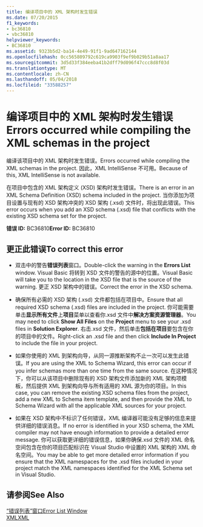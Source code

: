 ```yaml
---
title: 编译项目中的 XML 架构时发生错误
ms.date: 07/20/2015
f1_keywords:
- bc36810
- vbc36810
helpviewer_keywords:
- BC36810
ms.assetid: 9323b5d2-ba14-4e49-91f1-9ad647162144
ms.openlocfilehash: 0cc565809792c619ca9903f9ef9b029b51a8aa17
ms.sourcegitcommit: 3d5d33f384eeba41b2dff79d096f47ccc8d8f03d
ms.translationtype: MT
ms.contentlocale: zh-CN
ms.lasthandoff: 05/04/2018
ms.locfileid: "33588257"
---
```

# <a name="errors-occurred-while-compiling-the-xml-schemas-in-the-project"></a><span data-ttu-id="d0e83-102">编译项目中的 XML 架构时发生错误</span><span class="sxs-lookup"><span data-stu-id="d0e83-102">Errors occurred while compiling the XML schemas in the project</span></span>
<span data-ttu-id="d0e83-103">编译该项目中的 XML 架构时发生错误。</span><span class="sxs-lookup"><span data-stu-id="d0e83-103">Errors occurred while compiling the XML schemas in the project.</span></span> <span data-ttu-id="d0e83-104">因此，XML IntelliSense 不可用。</span><span class="sxs-lookup"><span data-stu-id="d0e83-104">Because of this, XML IntelliSense is not available.</span></span>  
  
 <span data-ttu-id="d0e83-105">在项目中包含的 XML 架构定义 (XSD) 架构时发生错误。</span><span class="sxs-lookup"><span data-stu-id="d0e83-105">There is an error in an XML Schema Definition (XSD) schema included in the project.</span></span> <span data-ttu-id="d0e83-106">当你添加为项目设置与现有的 XSD 架构冲突的 XSD 架构 (.xsd) 文件时，将出现此错误。</span><span class="sxs-lookup"><span data-stu-id="d0e83-106">This error occurs when you add an XSD schema (.xsd) file that conflicts with the existing XSD schema set for the project.</span></span>  
  
 <span data-ttu-id="d0e83-107">**错误 ID:** BC36810</span><span class="sxs-lookup"><span data-stu-id="d0e83-107">**Error ID:** BC36810</span></span>  
  
## <a name="to-correct-this-error"></a><span data-ttu-id="d0e83-108">更正此错误</span><span class="sxs-lookup"><span data-stu-id="d0e83-108">To correct this error</span></span>  
  
-   <span data-ttu-id="d0e83-109">双击中的警告**错误列表**窗口。</span><span class="sxs-lookup"><span data-stu-id="d0e83-109">Double-click the warning in the **Errors List** window.</span></span> <span data-ttu-id="d0e83-110">Visual Basic 将转到 XSD 文件的警告的源中的位置。</span><span class="sxs-lookup"><span data-stu-id="d0e83-110">Visual Basic will take you to the location in the XSD file that is the source of the warning.</span></span> <span data-ttu-id="d0e83-111">更正 XSD 架构中的错误。</span><span class="sxs-lookup"><span data-stu-id="d0e83-111">Correct the error in the XSD schema.</span></span>  
  
-   <span data-ttu-id="d0e83-112">确保所有必需的 XSD 架构 (.xsd) 文件都包括在项目中。</span><span class="sxs-lookup"><span data-stu-id="d0e83-112">Ensure that all required XSD schema (.xsd) files are included in the project.</span></span> <span data-ttu-id="d0e83-113">你可能需要单击**显示所有文件**上**项目**菜单以查看你.xsd 文件中**解决方案资源管理器**。</span><span class="sxs-lookup"><span data-stu-id="d0e83-113">You may need to click **Show All Files** on the **Project** menu to see your .xsd files in **Solution Explorer**.</span></span> <span data-ttu-id="d0e83-114">右击.xsd 文件，然后单击**包括在项目**要包含在你的项目中的文件。</span><span class="sxs-lookup"><span data-stu-id="d0e83-114">Right-click an .xsd file and then click **Include In Project** to include the file in your project.</span></span>  
  
-   <span data-ttu-id="d0e83-115">如果你使用的 XML 到架构向导，从同一源推断架构不止一次可以发生此错误。</span><span class="sxs-lookup"><span data-stu-id="d0e83-115">If you are using the XML to Schema Wizard, this error can occur if you infer schemas more than one time from the same source.</span></span> <span data-ttu-id="d0e83-116">在这种情况下，你可以从该项目中删除现有的 XSD 架构文件添加新的 XML 架构项模板，然后提供 XML 到架构向导与所有适用的 XML 源为你的项目。</span><span class="sxs-lookup"><span data-stu-id="d0e83-116">In this case, you can remove the existing XSD schema files from the project, add a new XML to Schema item template, and then provide the XML to Schema Wizard with all the applicable XML sources for your project.</span></span>  
  
-   <span data-ttu-id="d0e83-117">如果在 XSD 架构中不标识了任何错误，XML 编译器可能没有足够的信息来提供详细的错误消息。</span><span class="sxs-lookup"><span data-stu-id="d0e83-117">If no error is identified in your XSD schema, the XML compiler may not have enough information to provide a detailed error message.</span></span> <span data-ttu-id="d0e83-118">你可以获取更详细的错误信息，如果你确保.xsd 文件的 XML 命名空间包含在你的项目匹配标识在 Visual Studio 中设置的 XML 架构的 XML 命名空间。</span><span class="sxs-lookup"><span data-stu-id="d0e83-118">You may be able to get more detailed error information if you ensure that the XML namespaces for the .xsd files included in your project match the XML namespaces identified for the XML Schema set in Visual Studio.</span></span>  
  
## <a name="see-also"></a><span data-ttu-id="d0e83-119">请参阅</span><span class="sxs-lookup"><span data-stu-id="d0e83-119">See Also</span></span>  
 [<span data-ttu-id="d0e83-120">“错误列表”窗口</span><span class="sxs-lookup"><span data-stu-id="d0e83-120">Error List Window</span></span>](/visualstudio/ide/reference/error-list-window)  
 [<span data-ttu-id="d0e83-121">XML</span><span class="sxs-lookup"><span data-stu-id="d0e83-121">XML</span></span>](../../../visual-basic/programming-guide/language-features/xml/index.md)
